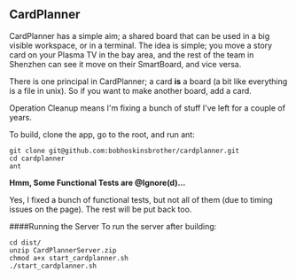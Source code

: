 ## CardPlanner

CardPlanner has a simple aim; a shared board that can be used in a big visible workspace, or in a terminal.  The idea is simple; you move a story card on your Plasma TV in the bay area, and the rest of the team in Shenzhen can see it move on their SmartBoard, and vice versa.


There is one principal in CardPlanner; a card __is__ a board (a bit like everything is a file in unix).  So if you want to make another board, add a card.

Operation Cleanup means I'm fixing a bunch of stuff I've left for a couple of years.

To build, clone the app, go to the root, and run ant:

```
git clone git@github.com:bobhoskinsbrother/cardplanner.git
cd cardplanner
ant
```

__Hmm, Some Functional Tests are @Ignore(d)...__

Yes, I fixed a bunch of functional tests, but not all of them (due to timing issues on the page).  The rest will be put back too.



####Running the Server
To run the server after building:

```
cd dist/
unzip CardPlannerServer.zip
chmod a+x start_cardplanner.sh
./start_cardplanner.sh
```

